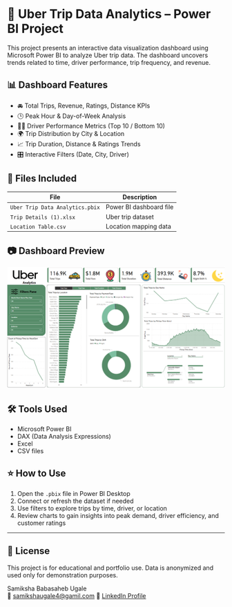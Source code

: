 # 🚗 Uber Trip Data Analytics – Power BI Project

This project presents an interactive data visualization dashboard using Microsoft Power BI to analyze Uber trip data. The dashboard uncovers trends related to time, driver performance, trip frequency, and revenue.

## 📊 Dashboard Features

- 🚘 Total Trips, Revenue, Ratings, Distance KPIs
- 🕒 Peak Hour & Day-of-Week Analysis
- 👩‍✈️ Driver Performance Metrics (Top 10 / Bottom 10)
- 🌍 Trip Distribution by City & Location
- 📈 Trip Duration, Distance & Ratings Trends
- 🎛️ Interactive Filters (Date, City, Driver)

## 📁 Files Included

| File | Description |
|------|-------------|
| `Uber Trip Data Analytics.pbix` | Power BI dashboard file |
| `Trip Details (1).xlsx` | Uber trip dataset |
| `Location Table.csv` | Location mapping data |

## 📷 Dashboard Preview

![Dashboard Preview](Screenshots/dashboard-preview.png)

## 🛠️ Tools Used

- Microsoft Power BI
- DAX (Data Analysis Expressions)
- Excel
- CSV files

## ⭐ How to Use

1. Open the `.pbix` file in Power BI Desktop
2. Connect or refresh the dataset if needed
3. Use filters to explore trips by time, driver, or location
4. Review charts to gain insights into peak demand, driver efficiency, and customer ratings

---

## 📌 License

This project is for educational and portfolio use. Data is anonymized and used only for demonstration purposes.


Samiksha Babasaheb Ugale  
📧 samikshaugale4@gamil.com
🔗 [LinkedIn Profile](https://linkedin.com/in/samiksha-ugale)
